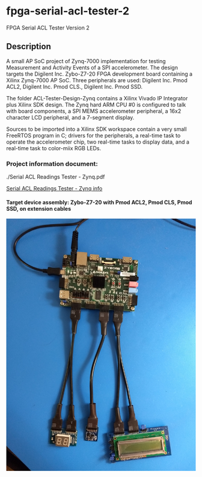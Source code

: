 # fpga-serial-acl-tester-2

FPGA Serial ACL Tester Version 2

## Description
A small AP SoC project of Zynq-7000 implementation for testing Measurement and Activity Events of a SPI accelerometer.
The design targets the Digilent Inc. Zybo-Z7-20 FPGA development board
containing a Xilinx Zynq-7000 AP SoC.
Three peripherals are used: Digilent Inc. Pmod ACL2, Digilent Inc. Pmod CLS.,
Digilent Inc. Pmod SSD.

The folder ACL-Tester-Design-Zynq contains a Xilinx Vivado IP Integrator plus
Xilinx SDK design. The Zynq hard ARM CPU #0 is configured to talk with board
components,
a SPI MEMS accelerometer peripheral,
a 16x2 character LCD peripheral,
and a 7-segment display.

Sources to be imported into a Xilinx SDK workspace contain
a very small FreeRTOS program in C; drivers for the peripherals,
a real-time task to operate the accelerometer chip,
two real-time tasks to display data, and a real-time task to color-miix RGB LEDs.

### Project information document:

./Serial ACL Readings Tester - Zynq.pdf

[Serial ACL Readings Tester - Zynq info](https://github.com/timothystotts/fpga-serial-acl-tester-2/blob/master/Serial%20ACL%20Readings%20Tester%20-%20Zynq.pdf)

#### Target device assembly: Zybo-Z7-20 with Pmod ACL2, Pmod CLS, Pmod SSD, on extension cables

![Target device assembly](https://github.com/timothystotts/fpga-serial-acl-tester-2/blob/master/img_serial-acl-tester-assembled-20200731.jpg)
